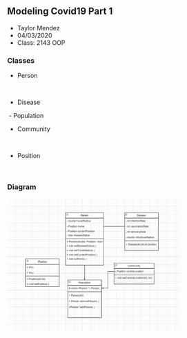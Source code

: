 ## Modeling Covid19 Part 1

- Taylor Mendez
- 04/03/2020
- Class: 2143 OOP

### Classes

- Person
<img src="" width="150">

- Disease
<img src="" width="150">
- Population
<img src="" width="150">

- Community
<img src="" width="150">

- Position
<img src="" width="150">

### Diagram
<img src="https://github.com/Taylor-Mendez/2143-OOP-Mendez/blob/master/Assignments/P03/modelingcovid19.PNG" width="400">
